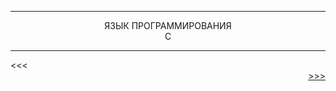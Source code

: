 <hr/>
<div align="center">
ЯЗЫК ПРОГРАММИРОВАНИЯ
<br/>
C
</div>
<hr/>
<div align="left">
<a>&lt;&lt;&lt;</a>

<div align="right">
<a href="2.md">&gt;&gt;&gt;</a>
</div>
